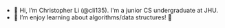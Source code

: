 - 👋 Hi, I’m Christopher Li (@cli135). I'm a junior CS undergraduate at JHU.
- 👀 I’m enjoy learning about algorithms/data structures! 🌱 

<!---
cli135/cli135 is a ✨ special ✨ repository because its `README.md` (this file) appears on your GitHub profile.
You can click the Preview link to take a look at your changes.
--->
